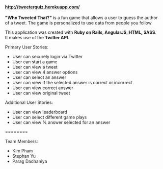 #### http://tweeterquiz.herokuapp.com/

**"Who Tweeted That?"** is a fun game that allows a user to guess the author of a tweet. The game is personalized to use data from people you follow. 

This application was created with **Ruby on Rails, AngularJS, HTML, SASS**. It makes use of the **Twitter API**.

Primary User Stories:
* User can securely login via Twitter
* User can start a game
* User can view a tweet
* User can view 4 answer options 
* User can select an answer
* User can view if the selected answer is correct or incorrect
* User can view correct answer
* User can view original tweet

Additional User Stories:
* User can view leaderboard
* User can select different game plays
* User can view % answer selected for an answer

========

Team Members:
* Kim Pham
* Stephan Yu
* Parag Dadhaniya

